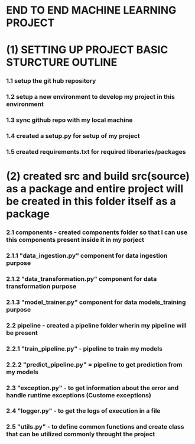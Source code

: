 # END TO END MACHINE LEARNING PROJECT #

# (1) SETTING UP PROJECT BASIC STURCTURE OUTLINE
### 1.1  setup the git hub repository
### 1.2 setup a new environment to develop my project in this environment
### 1.3 sync github repo with my local machine
### 1.4 created a setup.py for setup of my project
### 1.5 created requirements.txt for required liberaries/packages


# (2)  created src and build src(source) as a package and entire project will be created in this folder itself as a package

### 2.1 components - created components folder so that I can use this components present inside it in my porject
### 2.1.1 "data_ingestion.py" component for data ingestion purpose
### 2.1.2 "data_transformation.py" component for data transformation purpose
### 2.1.3 "model_trainer.py" component for data models_training purpose

### 2.2 pipeline - created a pipeline folder wherin my pipeline will be present
### 2.2.1 "train_pipeline.py" - pipeline to train my models
### 2.2.2 "predict_pipeline.py" = pipeline to get prediction from my models

### 2.3 "exception.py" - to get information about the error and handle runtime exceptions (Custome exceptions)

### 2.4 "logger.py" - to get the logs of execution in a file

### 2.5 "utils.py" - to define common functions and create class that can be utilized commonly throught the project


